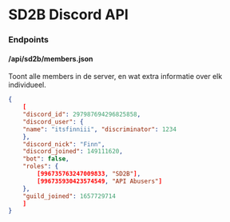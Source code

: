 # SD2B Discord API

### Endpoints

#### /api/sd2b/members.json

Toont alle members in de server, en wat extra informatie over elk individueel.

```json
{
    [
	"discord_id": 297987694296825858,
	"discord_user": {
	"name": "itsfinniii", "discriminator": 1234
	},
	"discord_nick": "Finn",
	"discord_joined": 149111620,
	"bot": false,
	"roles": {
		[996735763247009833, "SD2B"],
		[996735930423574549, "API Abusers"]
	},
	"guild_joined": 1657729714
    ]
}
```

